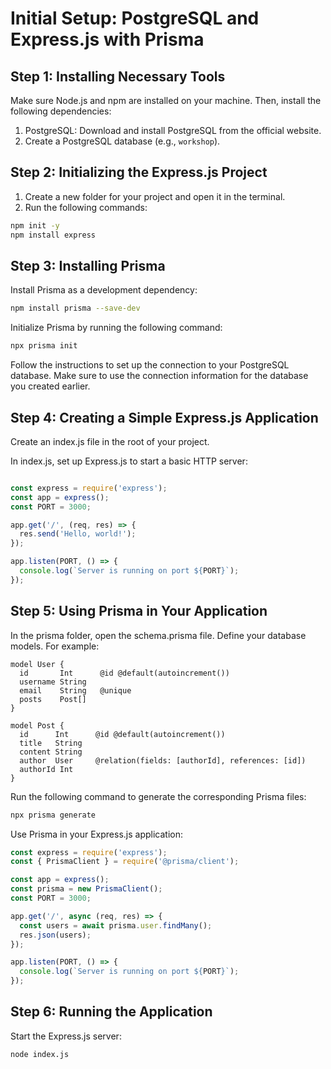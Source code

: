 # Initial Setup: PostgreSQL and Express.js with Prisma

## Step 1: Installing Necessary Tools

Make sure Node.js and npm are installed on your machine. Then, install the following dependencies:

1. PostgreSQL: Download and install PostgreSQL from the official website.
2. Create a PostgreSQL database (e.g., `workshop`).

## Step 2: Initializing the Express.js Project

1. Create a new folder for your project and open it in the terminal.
2. Run the following commands:

```bash
npm init -y
npm install express
```

## Step 3: Installing Prisma

Install Prisma as a development dependency:

```bash
npm install prisma --save-dev
```

Initialize Prisma by running the following command:

```bash
npx prisma init
```

Follow the instructions to set up the connection to your PostgreSQL database. Make sure to use the connection information for the database you created earlier.

## Step 4: Creating a Simple Express.js Application

Create an index.js file in the root of your project.

In index.js, set up Express.js to start a basic HTTP server:

```javascript

const express = require('express');
const app = express();
const PORT = 3000;

app.get('/', (req, res) => {
  res.send('Hello, world!');
});

app.listen(PORT, () => {
  console.log(`Server is running on port ${PORT}`);
});
```

## Step 5: Using Prisma in Your Application

In the prisma folder, open the schema.prisma file.
Define your database models. For example:

```prisma
model User {
  id       Int      @id @default(autoincrement())
  username String
  email    String   @unique
  posts    Post[]
}

model Post {
  id      Int      @id @default(autoincrement())
  title   String
  content String
  author  User     @relation(fields: [authorId], references: [id])
  authorId Int
}
```

Run the following command to generate the corresponding Prisma files:

```bash
npx prisma generate
```

Use Prisma in your Express.js application:

```javascript
const express = require('express');
const { PrismaClient } = require('@prisma/client');

const app = express();
const prisma = new PrismaClient();
const PORT = 3000;

app.get('/', async (req, res) => {
  const users = await prisma.user.findMany();
  res.json(users);
});

app.listen(PORT, () => {
  console.log(`Server is running on port ${PORT}`);
});
```


## Step 6: Running the Application

Start the Express.js server:

```bash
node index.js
```